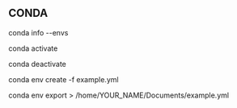 ## CONDA
conda info --envs

conda activate

conda deactivate

conda env create -f example.yml

conda env export > /home/YOUR_NAME/Documents/example.yml
